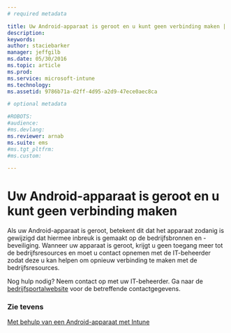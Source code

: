 ```yaml
---
# required metadata

title: Uw Android-apparaat is geroot en u kunt geen verbinding maken | Microsoft Intune
description:
keywords:
author: staciebarker
manager: jeffgilb
ms.date: 05/30/2016
ms.topic: article
ms.prod:
ms.service: microsoft-intune
ms.technology:
ms.assetid: 9786b71a-d2ff-4d95-a2d9-47ece0aec8ca

# optional metadata

#ROBOTS:
#audience:
#ms.devlang:
ms.reviewer: arnab
ms.suite: ems
#ms.tgt_pltfrm:
#ms.custom:

---
```



# Uw Android-apparaat is geroot en u kunt geen verbinding maken

Als uw Android-apparaat is geroot, betekent dit dat het apparaat zodanig is gewijzigd dat hiermee inbreuk is gemaakt op de bedrijfsbronnen en -beveiliging. Wanneer uw apparaat is geroot, krijgt u geen toegang meer tot de bedrijfsresources en moet u contact opnemen met de IT-beheerder zodat deze u kan helpen om opnieuw verbinding te maken met de bedrijfsresources.

Nog hulp nodig? Neem contact op met uw IT-beheerder. Ga naar de [bedrijfsportalwebsite](http://portal.manage.microsoft.com) voor de betreffende contactgegevens.

### Zie tevens
[Met behulp van een Android-apparaat met Intune](using-your-android-device-with-intune.md)

<!--HONumber=Jun16_HO2-->


